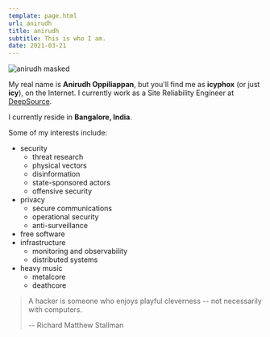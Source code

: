 ```yaml
---
template: page.html
url: anirudh
title: anirudh
subtitle: This is who I am.
date: 2021-03-21
---
```


![anirudh masked](https://x.icyphox.sh/anirudh-mask.jpeg)

My real name is **Anirudh Oppiliappan**, but you'll find me as
**icyphox** (or just **icy**), on the Internet. I currently work as a
Site Reliability Engineer at [DeepSource](https://deepsource.io).

I currently reside in **Bangalore, India**.

Some of my interests include:

- security
    - threat research
    - physical vectors
    - disinformation
    - state-sponsored actors
    - offensive security
- privacy
    - secure communications
    - operational security
    - anti-surveillance
- free software
- infrastructure
    - monitoring and observability
    - distributed systems
- heavy music
    - metalcore
    - deathcore

> A hacker is someone who enjoys playful cleverness -- not necessarily
> with computers.
>
> -- Richard Matthew Stallman
